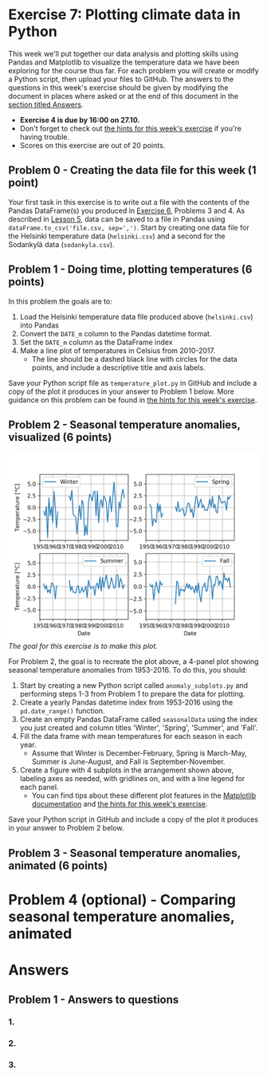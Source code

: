 # Exercise 7: Plotting climate data in Python

This week we'll put together our data analysis and plotting skills using Pandas and Matplotlib to visualize the temperature data we have been exploring for the course thus far.
For each problem you will create or modify a Python script, then upload your files to GitHub.
The answers to the questions in this week's exercise should be given by modifying the document in places where asked or at the end of this document in the [section titled Answers](#answers).

- **Exercise 4 is due by 16:00 on 27.10.**
- Don't forget to check out [the hints for this week's exercise](https://geo-python.github.io/2017/lessons/L7/exercise-7-hints.html) if you're having trouble.
- Scores on this exercise are out of 20 points.

## Problem 0 - Creating the data file for this week (1 point)

Your first task in this exercise is to write out a file with the contents of the Pandas DataFrame(s) you produced in [Exercise 6](https://github.com/Geo-Python-2017/Exercise-6), Problems 3 and 4.
As described in [Lesson 5](https://geo-python.github.io/2017/lessons/L5/pandas-basic-operations.html#writing-data), data can be saved to a file in Pandas using `dataFrame.to_csv('file.csv, sep=',')`.
Start by creating one data file for the Helsinki temperature data (`helsinki.csv`) and a second for the Sodankylä data (`sodankyla.csv`).

## Problem 1 - Doing time, plotting temperatures (6 points)

In this problem the goals are to:

1. Load the Helsinki temperature data file produced above (`helsinki.csv`) into Pandas
2. Convert the `DATE_m` column to the Pandas datetime format.
3. Set the `DATE_m` column as the DataFrame index
4. Make a line plot of temperatures in Celsius from 2010-2017.
    - The line should be a dashed black line with circles for the data points, and include a descriptive title and axis labels.

Save your Python script file as `temperature_plot.py` in GitHub and include a copy of the plot it produces in your answer to Problem 1 below.
More guidance on this problem can be found in [the hints for this week's exercise](https://geo-python.github.io/2017/lessons/L7/exercise-7-hints.html).

## Problem 2 - Seasonal temperature anomalies, visualized (6 points)

![img/Ex7-2.png](img/Ex7-2.png)<br/>
*The goal for this exercise is to make this plot.*

For Problem 2, the goal is to recreate the plot above, a 4-panel plot showing seasonal temperature anomalies from 1953-2016.
To do this, you should:

1. Start by creating a new Python script called `anomaly_subplots.py` and performing steps 1-3 from Problem 1 to prepare the data for plotting.
2. Create a yearly Pandas datetime index from 1953-2016 using the `pd.date_range()` function.
3. Create an empty Pandas DataFrame called `seasonalData` using the index you just created and column titles 'Winter', 'Spring', 'Summer', and 'Fall'.
4. Fill the data frame with mean temperatures for each season in each year.
    - Assume that Winter is December-February, Spring is March-May, Summer is June-August, and Fall is September-November.
5. Create a figure with 4 subplots in the arrangement shown above, labeling axes as needed, with gridlines on, and with a line legend for each panel.
    - You can find tips about these different plot features in the [Matplotlib documentation](https://matplotlib.org/contents.html) and [the hints for this week's exercise](https://geo-python.github.io/2017/lessons/L7/exercise-7-hints.html).

Save your Python script in GitHub and include a copy of the plot it produces in your answer to Problem 2 below.

## Problem 3 - Seasonal temperature anomalies, animated (6 points)

# Problem 4 (optional) - Comparing seasonal temperature anomalies, animated 

# Answers

## Problem 1 - Answers to questions

### 1. 

### 2.

### 3. 




